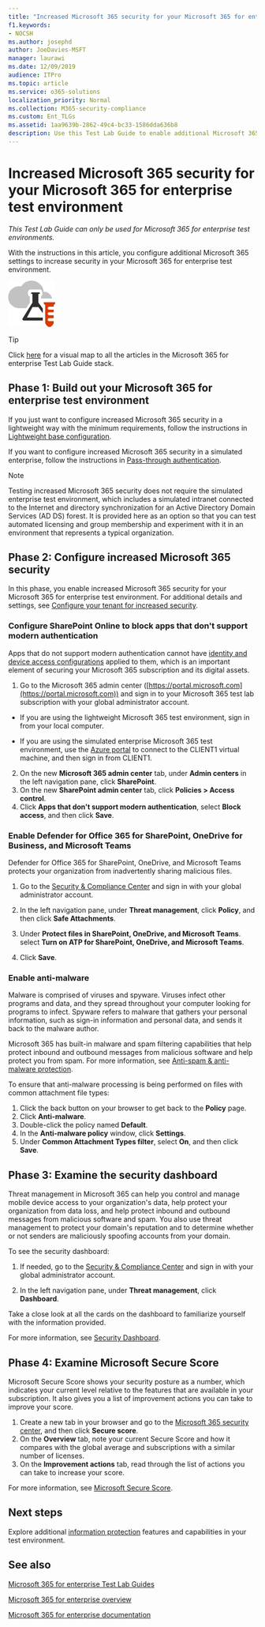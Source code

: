 ```yaml
---
title: "Increased Microsoft 365 security for your Microsoft 365 for enterprise test environment"
f1.keywords:
- NOCSH
ms.author: josephd
author: JoeDavies-MSFT
manager: laurawi
ms.date: 12/09/2019
audience: ITPro
ms.topic: article
ms.service: o365-solutions
localization_priority: Normal
ms.collection: M365-security-compliance
ms.custom: Ent_TLGs
ms.assetid: 1aa9639b-2862-49c4-bc33-1586dda636b8
description: Use this Test Lab Guide to enable additional Microsoft 365 security settings your Microsoft 365 for enterprise test environment.
---
```


# Increased Microsoft 365 security for your Microsoft 365 for enterprise test environment

*This Test Lab Guide can only be used for Microsoft 365 for enterprise test environments.*

With the instructions in this article, you configure additional Microsoft 365 settings to increase security in your Microsoft 365 for enterprise test environment.

![Test Lab Guides for the Microsoft cloud](../media/m365-enterprise-test-lab-guides/cloud-tlg-icon.png)

> [!TIP]
> Click [here](../downloads/Microsoft365EnterpriseTLGStack.pdf) for a visual map to all the articles in the Microsoft 365 for enterprise Test Lab Guide stack.
  
## Phase 1: Build out your Microsoft 365 for enterprise test environment

If you just want to configure increased Microsoft 365 security in a lightweight way with the minimum requirements, follow the instructions in [Lightweight base configuration](lightweight-base-configuration-microsoft-365-enterprise.md).
  
If you want to configure increased Microsoft 365 security in a simulated enterprise, follow the instructions in [Pass-through authentication](pass-through-auth-m365-ent-test-environment.md).
  
> [!NOTE]
> Testing increased Microsoft 365 security does not require the simulated enterprise test environment, which includes a simulated intranet connected to the Internet and directory synchronization for an Active Directory Domain Services (AD DS) forest. It is provided here as an option so that you can test automated licensing and group membership and experiment with it in an environment that represents a typical organization. 

## Phase 2: Configure increased Microsoft 365 security

In this phase, you enable increased Microsoft 365 security for your Microsoft 365 for enterprise test environment. For additional details and settings, see [Configure your tenant for increased security](/office365/securitycompliance/tenant-wide-setup-for-increased-security).

### Configure SharePoint Online to block apps that don't support modern authentication

Apps that do not support modern authentication cannot have [identity and device access configurations](../security/office-365-security/microsoft-365-policies-configurations.md) applied to them, which is an important element of securing your Microsoft 365 subscription and its digital assets. 

1. Go to the Microsoft 365 admin center ([https://portal.microsoft.com](https://portal.microsoft.com)) and sign in to your Microsoft 365 test lab subscription with your global administrator account.
    
  - If you are using the lightweight Microsoft 365 test environment, sign in from your local computer.
    
  - If you are using the simulated enterprise Microsoft 365 test environment, use the [Azure portal](https://portal.azure.com) to connect to the CLIENT1 virtual machine, and then sign in from CLIENT1.
 
2. On the new **Microsoft 365 admin center** tab, under **Admin centers** in the left navigation pane, click **SharePoint**.
3. On the new **SharePoint admin center** tab, click **Policies > Access control**.
4. Click **Apps that don't support modern authentication**, select **Block access**, and then click **Save**.


### Enable Defender for Office 365 for SharePoint, OneDrive for Business, and Microsoft Teams

Defender for Office 365 for SharePoint, OneDrive, and Microsoft Teams protects your organization from inadvertently sharing malicious files.

1. Go to the [Security & Compliance Center](https://protection.office.com) and sign in with your global administrator account.

2. In the left navigation pane, under **Threat management**, click **Policy**, and then click **Safe Attachments**. 

3. Under **Protect files in SharePoint, OneDrive, and Microsoft Teams**. select **Turn on ATP for SharePoint, OneDrive, and Microsoft Teams**.

4. Click **Save**.


### Enable anti-malware

Malware is comprised of viruses and spyware. Viruses infect other programs and data, and they spread throughout your computer looking for programs to infect. Spyware refers to malware that gathers your personal information, such as sign-in information and personal data, and sends it back to the malware author. 

Microsoft 365 has built-in malware and spam filtering capabilities that help protect inbound and outbound messages from malicious software and help protect you from spam. For more information, see [Anti-spam & anti-malware protection](../security/office-365-security/anti-spam-and-anti-malware-protection.md).

To ensure that anti-malware processing is being performed on files with common attachment file types:

1. Click the back button on your browser to get back to the **Policy** page.
2. Click **Anti-malware**.
3. Double-click the policy named **Default**.
4. In the **Anti-malware policy** window, click **Settings**.
4. Under **Common Attachment Types filter**, select **On**, and then click **Save**.


## Phase 3: Examine the security dashboard

Threat management in Microsoft 365 can help you control and manage mobile device access to your organization's data, help protect your organization from data loss, and help protect inbound and outbound messages from malicious software and spam. You also use threat management to protect your domain's reputation and to determine whether or not senders are maliciously spoofing accounts from your domain. 

To see the security dashboard:

1. If needed, go to the [Security & Compliance Center](https://protection.office.com) and sign in with your global administrator account.

2. In the left navigation pane, under **Threat management**, click **Dashboard**.

Take a close look at all the cards on the dashboard to familiarize yourself with the information provided.

For more information, see [Security Dashboard](../security/office-365-security/security-dashboard.md).


## Phase 4: Examine Microsoft Secure Score

Microsoft Secure Score shows your security posture as a number, which indicates your current level relative to the features that are available in your subscription. It also gives you a list of improvement actions you can take to improve your score.

1. Create a new tab in your browser and go to the [Microsoft 365 security center](https://security.microsoft.com/), and then click **Secure score**.
2. On the **Overview**  tab, note your current Secure Score and how it compares with the global average and subscriptions with a similar number of licenses.
3. On the **Improvement actions** tab, read through the list of actions you can take to increase your score.

For more information, see [Microsoft Secure Score](../security/defender/microsoft-secure-score.md).

## Next steps

Explore additional [information protection](m365-enterprise-test-lab-guides.md#information-protection) features and capabilities in your test environment.

## See also

[Microsoft 365 for enterprise Test Lab Guides](m365-enterprise-test-lab-guides.md)

[Microsoft 365 for enterprise overview](microsoft-365-overview.md)

[Microsoft 365 for enterprise documentation](/microsoft-365-enterprise/)